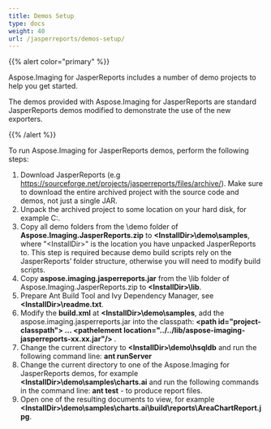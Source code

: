 ```yaml
---
title: Demos Setup
type: docs
weight: 40
url: /jasperreports/demos-setup/
---
```


{{% alert color="primary" %}}

Aspose.Imaging for JasperReports includes a number of demo projects to help you get started.

The demos provided with Aspose.Imaging for JasperReports are standard JasperReports demos modified to demonstrate the use of the new exporters.

{{% /alert %}}

To run Aspose.Imaging for JasperReports demos, perform the following steps:

1. Download JasperReports (e.g <https://sourceforge.net/projects/jasperreports/files/archive/>). Make sure to download the entire archived project with the source code and demos, not just a single JAR.
1. Unpack the archived project to some location on your hard disk, for example C:\.
1. Copy all demo folders from the \demo folder of **Aspose.Imaging.JasperReports.zip** to **\<InstallDir>\demo\samples**, where "\<InstallDir>" is the location you have unpacked JasperReports to. This step is required because demo build scripts rely on the JasperReports’ folder structure, otherwise you will need to modify build scripts.
1. Copy **aspose.imaging.jasperreports.jar** from the \lib folder of Aspose.Imaging.JasperReports.zip to **\<InstallDir>\lib**.
1. Prepare Ant Build Tool and Ivy Dependency Manager, see **\<InstallDir>\readme.txt**.
1. Modify the **build.xml** at **\<InstallDir>\demo\samples**, add the aspose.imaging.jasperreports.jar into the classpath:
   **\<path id="project-classpath"> ... \<pathelement location="../../lib/aspose-imaging-jasperreports-xx.xx.jar"/> </path>**.
1. Change the current directory to **\<InstallDir>\demo\hsqldb** and run the following command line:
   **ant runServer**
1. Change the current directory to one of the Aspose.Imaging for JasperReports demos, for example **\<InstallDir>\demo\samples\charts.ai** and run the following commands in the command line:
   **ant test** - to produce report files.
1. Open one of the resulting documents to view, for example **\<InstallDir>\demo\samples\charts.ai\build\reports\AreaChartReport.jpg**.
